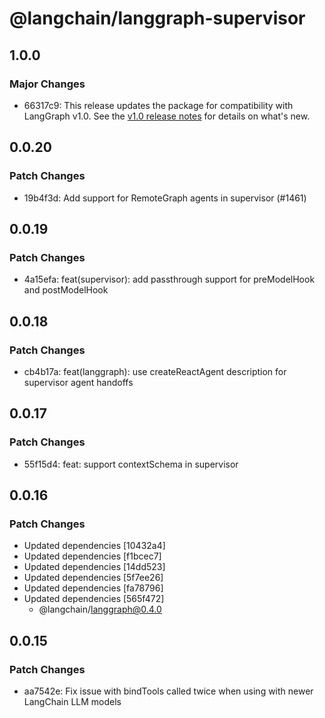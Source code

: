 # @langchain/langgraph-supervisor

## 1.0.0

### Major Changes

- 66317c9: This release updates the package for compatibility with LangGraph v1.0. See the [v1.0 release notes](https://docs.langchain.com/oss/javascript/releases/langgraph-v1) for details on what's new.

## 0.0.20

### Patch Changes

- 19b4f3d: Add support for RemoteGraph agents in supervisor (#1461)

## 0.0.19

### Patch Changes

- 4a15efa: feat(supervisor): add passthrough support for preModelHook and postModelHook

## 0.0.18

### Patch Changes

- cb4b17a: feat(langgraph): use createReactAgent description for supervisor agent handoffs

## 0.0.17

### Patch Changes

- 55f15d4: feat: support contextSchema in supervisor

## 0.0.16

### Patch Changes

- Updated dependencies [10432a4]
- Updated dependencies [f1bcec7]
- Updated dependencies [14dd523]
- Updated dependencies [5f7ee26]
- Updated dependencies [fa78796]
- Updated dependencies [565f472]
  - @langchain/langgraph@0.4.0

## 0.0.15

### Patch Changes

- aa7542e: Fix issue with bindTools called twice when using with newer LangChain LLM models
